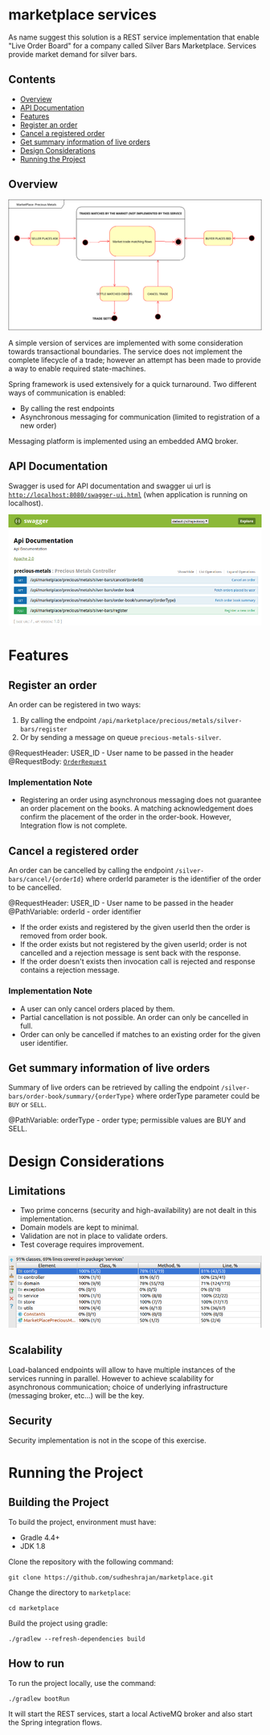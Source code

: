 # marketplace services
As name suggest this solution is a REST service implementation that enable "Live Order Board" for a company called Silver 
Bars Marketplace. Services provide market demand for silver bars.

## Contents
- [Overview](#overview)
- [API Documentation](#api-documentation)
- [Features](#features)
- [Register an order](#register-an-order)
- [Cancel a registered order](#cancel-a-registered-order)
- [Get summary information of live orders](#get-summary-information-of-live-orders)
- [Design Considerations](#design-considerations)
- [Running the Project](#running-the-project)

## Overview
![](others/marketplace-precious-metals.svg)

A simple version of services are implemented with some consideration towards transactional boundaries. The service does 
not implement the complete lifecycle of a trade; however an attempt has been made to provide a way to enable required 
state-machines.

Spring framework is used extensively for a quick turnaround. Two different ways of communication is enabled:
* By calling the rest endpoints
* Asynchronous messaging for communication (limited to registration of a new order)

Messaging platform is implemented using an embedded AMQ broker.

## API Documentation
Swagger is used for API documentation and swagger ui url is [`http://localhost:8080/swagger-ui.html`](http://localhost:8080/swagger-ui.html) (when application is running on localhost).

![](others/swagger-ui.png)

# Features
## Register an order
An order can be registered in two ways:
 1. By calling the endpoint `/api/marketplace/precious/metals/silver-bars/register` 
 2. Or by sending a message on queue `precious-metals-silver`.

@RequestHeader: USER_ID - User name to be passed in the header 
@RequestBody: [`OrderRequest`](/src/main/java/com/inspiware/marketplace/services/domain/OrderRequest.java)

### Implementation Note
* Registering an order using asynchronous messaging does not guarantee an order placement on the books. A matching acknowledgement
does confirm the placement of the order in the order-book. However, Integration flow is not complete.

## Cancel a registered order
An order can be cancelled by calling the endpoint `/silver-bars/cancel/{orderId}` where orderId parameter is the identifier
of the order to be cancelled. 

@RequestHeader: USER_ID - User name to be passed in the header 
@PathVariable: orderId - order identifier

* If the order exists and registered by the given userId then the order is removed from order book.
* If the order exists but not registered by the given userId; order is not cancelled and a rejection message is sent back with the response.
* If the order doesn't exists then invocation call is rejected and response contains a rejection message. 

### Implementation Note
* A user can only cancel orders placed by them. 
* Partial cancellation is not possible. An order can only be cancelled in full.
* Order can only be cancelled if matches to an existing order for the given user identifier.

## Get summary information of live orders
Summary of live orders can be retrieved by calling the endpoint `/silver-bars/order-book/summary/{orderType}`
where orderType parameter could be `BUY` or `SELL`. 

@PathVariable: orderType - order type; permissible values are BUY and SELL.

# Design Considerations
## Limitations
* Two prime concerns (security and high-availability) are not dealt in this implementation.
* Domain models are kept to minimal. 
* Validation are not in place to validate orders.
* Test coverage requires improvement. 

![](others/test-coverage.png)

## Scalability
Load-balanced endpoints will allow to have multiple instances of the services running in parallel. 
However to achieve scalability for asynchronous communication; choice of underlying infrastructure 
(messaging broker, etc...) will be the key. 

## Security 
Security implementation is not in the scope of this exercise.

# Running the Project
## Building the Project
To build the project, environment must have:
* Gradle 4.4+
* JDK 1.8

Clone the repository with the following command:
```shell
git clone https://github.com/sudheshrajan/marketplace.git
```

Change the directory to `marketplace`:
```shell
cd marketplace
```

Build the project using gradle:
```shell
./gradlew --refresh-dependencies build
```

## How to run
To run the project locally, use the command:

```shell
./gradlew bootRun
```

It will start the REST services, start a local ActiveMQ broker and also start the Spring integration flows.


